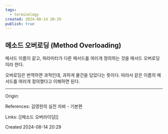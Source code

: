 ```yaml
---
tags:
  - terminology
created: 2024-08-14 20:29
publish: true
---
```

## 메소드 오버로딩 (Method Overloading)
메서드 이름이 같고, 파라미터가 다른 메서드를 여러개 정의하는 것을 메서드 오버로딩이라 한다.

오버로딩은 번역하면 과적인데, 과하게 물건을 담았다는 뜻이다. 따라서 같은 이름의 메서드를 여러개 정의했다고 이해하면 된다.

---
Origin: 

References: 김영한의 실전 자바 - 기본편

Links: [[메소드 오버라이딩]]

Created 2024-08-14 20:29